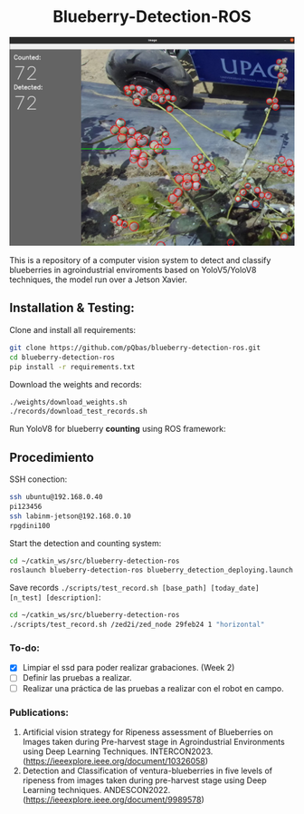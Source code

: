 <div align="center">
    <h1>Blueberry-Detection-ROS</h1>

  <p align="center">
    <a href="here_is_a_demo_video"><img alt="Blueberry Detection ROS" src="gallery/image-demo.png"></a>
  </p>

</div>

This is a repository of a computer vision system to detect and classify blueberries in agroindustrial enviroments based on YoloV5/YoloV8 techniques, the model run over a Jetson Xavier.

## Installation & Testing:

Clone and install all requirements:

```bash
git clone https://github.com/pQbas/blueberry-detection-ros.git
cd blueberry-detection-ros
pip install -r requirements.txt
```

Download the weights and records:

```bash
./weights/download_weights.sh
./records/download_test_records.sh
```

Run YoloV8 for blueberry **counting** using ROS framework:

<!-- ### Testing locally

Records generally use zed2 topics:

```bash
# horizontal-mode
rosbag play records/zed2_rosbag_2023-09-29-11-55-24.bag -l
rosrun blueberry-detection-ros detection-ros.py -model YOLOV8 \
                                                  -sub 'zed2/zed_node/right/image_rect_color/compressed' \
                                                  -show True \
                                                  -track True \
                                                  -count_mode vertical \
                                                  -threshold 500 \
                                                  -direction top2down \
                                                  -weights 'weights/yolov8m_best.pt'

# vertical-mode
rosbag play records/zed2_rosbag_2023-09-29-12-10-05.bag -l
rosrun blueberry-detection-ros detection-ros.py -model YOLOV8 \
                                                  -sub 'zed2/zed_node/right/image_rect_color/compressed' \
                                                  -show True \
                                                  -track True \
                                                  -count_mode horizontal \
                                                  -threshold 500 \
                                                  -direction right2left \
                                                  -weights 'weights/yolov8m_best.pt'
```

### Testing on Robot

Records generally use zed2i topics:

```bash
# run zed2i camera
roslaunch zed_wrapper zed2i.launch

# run detection node
rosrun blueberry-detection-ros detection-ros.py -model YOLOV8 \
                                                  -sub '/zed2i/zed_node/left/image_rect_color' \
                                                  -show False \
                                                  -track True \
                                                  -count_mode horizontal \
                                                  -threshold 320 \
                                                  -direction left2right \
                                                  -weights 'weights/yolov8m_best.pt'

rosrun blueberry-detection-ros detection-ros.py -model YOLOV8 \
                                                  -sub '/zed2i/zed_node/left/image_rect_color' \
                                                  -show True \
                                                  -track True \
                                                  -count_mode vertical \
                                                  -threshold 320 \
                                                  -direction top2down \
                                                  -weights 'weights/yolov8m_best.pt'

``` -->

## Procedimiento

SSH conection:

```bash
ssh ubuntu@192.168.0.40
pi123456
ssh labinm-jetson@192.168.0.10
rpgdini100
```

Start the detection and counting system:

```bash
cd ~/catkin_ws/src/blueberry-detection-ros
roslaunch blueberry-detection-ros blueberry_detection_deploying.launch
```

Save records `./scripts/test_record.sh [base_path] [today_date] [n_test] [description]`:

```bash
cd ~/catkin_ws/src/blueberry-detection-ros
./scripts/test_record.sh /zed2i/zed_node 29feb24 1 "horizontal"
```


<!-- # # run zed2i camera
# roslaunch zed_wrapper zed2i.launch  

# # run detection node
# cd catkin_ws/src/blueberry-detection-ros/
# rosrun blueberry-detection-ros detection-ros.py -model YOLOV8 \
#                                                   -sub '/zed2i/zed_node/left/image_rect_color' \
#                                                   -show False \
#                                                   -track True \
#                                                   -count_mode horizontal \
#                                                   -threshold 500 \
#                                                   -direction left2right \
#                                                   -weights 'weights/yolov8m_best.pt'
# ```
 -->


### To-do:
- [x] Limpiar el ssd para poder realizar grabaciones. (Week 2)
- [ ] Definir las pruebas a realizar.
- [ ] Realizar una práctica de las pruebas a realizar con el robot en campo.

### Publications:

1. Artificial vision strategy for Ripeness assessment of Blueberries on Images taken during Pre-harvest stage in Agroindustrial Environments using Deep Learning Techniques. INTERCON2023. (https://ieeexplore.ieee.org/document/10326058)
2. Detection and Classification of ventura-blueberries in five levels of ripeness from images taken during pre-harvest stage using Deep Learning techniques. ANDESCON2022. (https://ieeexplore.ieee.org/document/9989578)



<!-- Run YoloV5/YoloV8 for blueberry **detection** using ROS framework:

```bash
roscore
rosbag play records/zed2_rosbag_2023-09-29-12-10-05.bag
rosrun blueberry-detection-ros detection-ros.py -model YOLOV5 \
                                                  -sub 'zed2/zed_node/right/image_rect_color/compressed' \
                                                  -show True \
                                                  -track False
```
 -->


<!-- rosrun blueberry-detection-ros detection-ros.py -model YOLOV8 \
                                                  -sub '/zed2i/zed_node/left/image_rect_color' \
                                                  -show False \
                                                  -track True \
                                                  -count_mode horizontal \
                                                  -threshold 500 \
                                                  -direction right2left \
                                                  -weights 'weights/yolov8m_best.pt' -->



<!-- 
# Robot connection

1. SSH conection:

```bash
ssh ubuntu@192.168.0.40
pi123456
ssh labinm-jetson@192.168.0.10
rpgdini100
```

1. ZED2i:

```bash
roslaunch zed_wrapper zed2i.launch
```

3. blueberry detector activation:

```bash
rosrun blueberry-detection-ros detection-ros.py -model YOLOV8 \
                                                  -sub '/zed2i/zed_node/left/image_rect_color' \
                                                  -show False \
                                                  -track False \
                                                  -count_mode horizontal \
                                                  -threshold 500
```

4. execute rviz to visualize:
```
rviz
```


# Detection Launch

The content of the file: `src/detection.launch`

```yaml
<launch>
  
	<include 
		file="$(find zed_wrapper)/launch/zed2i.launch" 
	/>

	<node 
		pkg="blueberry-detection-ros"
		type="detection-ros.py"
		name="detection_node"  
		output="screen"
	/>

</launch>
```

 -->

<!-- -----------------------------------------

- EJECUTAR TODOS LOS ARCHIVOS DESDE UN ARCHIVO .LAUNCH
- MODIFICAR EL CÓDIGO QUE TENGO EN MI COMPUTADORA
- ABRIR VSCODE EN MI COMPUTADORA Y EJECUTAR EL ARCHIVO QUE DETECTA ARANDANOS Y PROBAR TODOS LOS ARCHIVOS DESDE UN ARCHIVO .LAUNCH

----------- ----------------------------

- OTRA OPCION ES:
- ABRIR GRUPOS DE ARCHIVOS MEDIANTE DIFERENTES .LAUNCH
- OTRA OPCIÓN ES
- USAR UN SOLO ARCHIVO .LAUNCH CON PARAMETROS EN SU INTERIOR

------------------------------------------

- PARA PROBAR NECESSITAMOS ENCENDER EL ROBOT
- ENCENDER LA RAPSOEBRRY PI
- ENCENDER LA JETSON
- CORRER ROSCORE EN RASPBERRY PI
- CORRER ZED2I WRAPER EN LA JETSON
- EJECUTAR LOS ARCHIVOS NECESARIOS EN MI COMPUTADORA

-----------------------------------------------

- EJECUTAR LA ZED2I camera desde el roslaunch
- 
 -->
